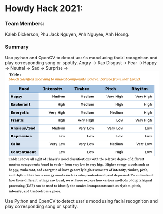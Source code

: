 # Howdy Hack 2021: 

### Team Members:

Kaleb Dickerson, Phu Jack Nguyen, Anh Nguyen, Anh Hoang.

### Summary

Use python and OpenCV to detect user's mood using facial recognition and play corresponding song on spotify.
Angry -> Rap
Disgust ->
Fear ->
Happy ->
Neutral ->
Sad ->
Surprise ->
![alt text](Images/SpotifyEmotions.png)
Use Python and OpenCV to detect user's mood using facial recognition and play corresponding song on spotify.
